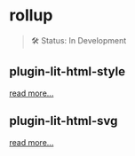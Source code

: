 # rollup
> 🛠 Status: In Development

## plugin-lit-html-style

[read more...](/packages/plugin-lit-html-style)

## plugin-lit-html-svg

[read more...](/packages/plugin-lit-html-svg)
